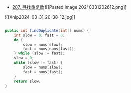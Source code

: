 - [287. 寻找重复数](https://leetcode.cn/problems/find-the-duplicate-number/)
![[Pasted image 20240331202612.png]]

![[Xnip2024-03-31_20-38-12.jpg]]

```java

public int findDuplicate(int[] nums) {
	int slow = 0, fast = 0;
	do {
		slow = nums[slow];
		fast = nums[nums[fast]];
	} while (slow != fast);
	slow = 0;
	while (slow != fast) {
		slow = nums[slow];
		fast = nums[fast];
	}
	return slow;
}

```